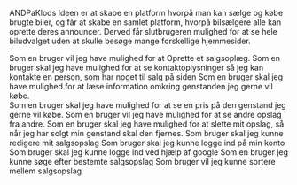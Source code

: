ANDPaKlods
Ideen er at skabe en platform hvorpå man kan sælge og købe brugte biler, og får at skabe en samlet platform, hvorpå bilsælgere alle kan oprette deres announcer. Derved får slutbrugeren mulighed for at se hele biludvalget uden at skulle besøge mange forskellige hjemmesider.

  Som en bruger vil jeg have mulighed for at Oprette et salgsoplæg.
  Som en bruger skal jeg have mulighed for at se kontaktoplysninger så jeg kan kontakte en person, som har noget til salg på siden
  Som en bruger skal jeg have mulighed for at læse information omkring genstanden jeg gerne vil købe.         	                                                                                                                                                                                       	
  Som en bruger skal jeg have mulighed for at se en pris på den genstand jeg gerne vil købe.
  Som en bruger vil jeg have mulighed for at se andre opslag fra andre.
  Som en bruger skal jeg have mulighed for at slette mit opslag, så når jeg har solgt min genstand skal den fjernes.
  Som bruger skal jeg kunne redigere mit salgsopslag
  Som bruger skal jeg kunne logge ind på min konto
  Som bruger skal jeg kunne logge ind ved hjælp af google
  Som en bruger jeg kunne søge efter bestemte salgsopslag
  Som bruger vil jeg kunne sortere mellem salgsopslag
